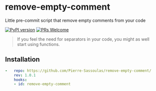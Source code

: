 # remove-empty-comment

Little pre-commit script that remove empty comments from your code

[![PyPI version](https://badge.fury.io/py/remove-empty-comment.svg)](https://badge.fury.io/py/remove-empty-comment)
[![PRs Welcome](https://img.shields.io/badge/PRs-welcome-brightgreen.svg?style=flat-square)](http://makeapullrequest.com)

> If you feel the need for separators in your code, you might as well start using functions.

## Installation

```yaml
-   repo: https://github.com/Pierre-Sassoulas/remove-empty-comment/
    rev: 1.0.1
    hooks:
    - id: remove-empty-comment
```
